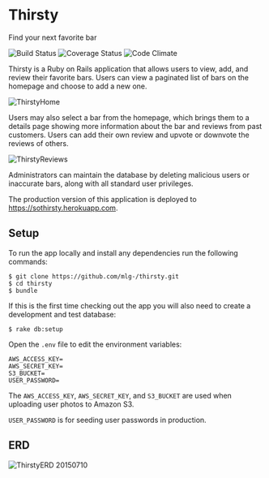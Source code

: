 # Thirsty
Find your next favorite bar

![Build Status](https://codeship.com/projects/0dbdb310-00b0-0133-758f-46d3771abf46/status?branch=master)
![Coverage Status](https://coveralls.io/repos/mlg-/thirsty/badge.png)
![Code Climate](https://codeclimate.com/github/mlg-/thirsty.png)


Thirsty is a Ruby on Rails application that allows users to view, add, and review their favorite bars. Users can view a paginated list of bars on the homepage and choose to add a new one.  

![ThirstyHome](http://i58.tinypic.com/2qwllpe.png)

Users may also select a bar from the homepage, which brings them to a details page showing more information about the bar and reviews from past customers.  Users can add their own review and upvote or downvote the reviews of others.

![ThirstyReviews](http://i62.tinypic.com/25z09ds.png)

Administrators can maintain the database by deleting malicious users or inaccurate bars, along with all standard user privileges.

The production version of this application is deployed to https://sothirsty.herokuapp.com.

## Setup

To run the app locally and install any dependencies run the following commands:

```no-highlight
$ git clone https://github.com/mlg-/thirsty.git
$ cd thirsty
$ bundle
```

If this is the first time checking out the app you will also need to create a development and test database:

```no-highlight
$ rake db:setup
```

Open the `.env` file to edit the environment variables:

```no-highlight
AWS_ACCESS_KEY=
AWS_SECRET_KEY=
S3_BUCKET=
USER_PASSWORD=
```

The `AWS_ACCESS_KEY`, `AWS_SECRET_KEY`, and `S3_BUCKET` are used when uploading user photos to Amazon S3.

`USER_PASSWORD` is for seeding user passwords in production.

## ERD

![ThirstyERD 20150710](http://i59.tinypic.com/2liihzb.jpg)

